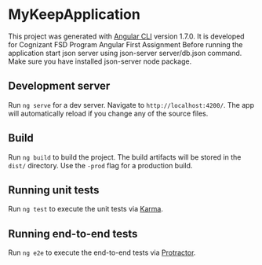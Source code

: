# MyKeepApplication

This project was generated with [Angular CLI](https://github.com/angular/angular-cli) version 1.7.0.
It is developed for Cognizant FSD Program Angular First Assignment
Before running the application start json server using json-server server/db.json command. Make sure you have installed json-server node package.

## Development server

Run `ng serve` for a dev server. Navigate to `http://localhost:4200/`. The app will automatically reload if you change any of the source files.

## Build

Run `ng build` to build the project. The build artifacts will be stored in the `dist/` directory. Use the `-prod` flag for a production build.

## Running unit tests

Run `ng test` to execute the unit tests via [Karma](https://karma-runner.github.io).

## Running end-to-end tests

Run `ng e2e` to execute the end-to-end tests via [Protractor](http://www.protractortest.org/).

